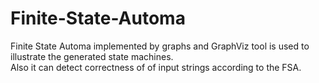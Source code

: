 # Finite-State-Automa
Finite State Automa implemented by graphs and GraphViz tool is used to illustrate the generated state machines. <br />
Also it can detect correctness of of input strings according to the FSA.
